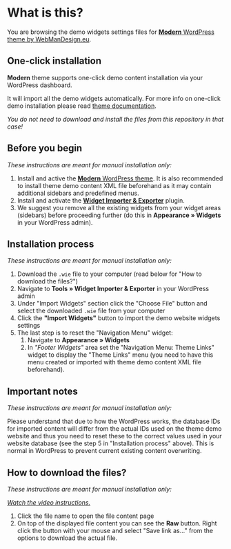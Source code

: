 # What is this?

You are browsing the demo widgets settings files for [**Modern** WordPress theme by WebManDesign.eu](https://www.webmandesign.eu/portfolio/modern-wordpress-theme/).


## One-click installation

**Modern** theme supports one-click demo content installation via your WordPress dashboard.

It will import all the demo widgets automatically. For more info on one-click demo installation please read [theme documentation](https://www.webmandesign.eu/manual/modern/#demo-content).

*You do not need to download and install the files from this repository in that case!*


## Before you begin

*These instructions are meant for manual installation only:*

1. Install and active the [**Modern** WordPress theme](https://www.webmandesign.eu/portfolio/modern-wordpress-theme/). It is also recommended to install theme demo content XML file beforehand as it may contain additional sidebars and predefined menus.
2. Install and activate the [**Widget Importer &amp; Exporter**](https://wordpress.org/plugins/widget-importer-exporter/) plugin.
3. We suggest you remove all the existing widgets from your widget areas (sidebars) before proceeding further (do this in **Appearance &raquo; Widgets** in your WordPress admin).


## Installation process

*These instructions are meant for manual installation only:*

1. Download the `.wie` file to your computer (read below for "How to download the files?")
2. Navigate to **Tools &raquo; Widget Importer & Exporter** in your WordPress admin
3. Under "Import Widgets" section click the "Choose File" button and select the downloaded `.wie` file from your computer
4. Click the **"Import Widgets"** button to import the demo website widgets settings
5. The last step is to reset the "Navigation Menu" widget:  
    1. Navigate to **Appearance &raquo; Widgets**
    2. In *"Footer Widgets"* area set the "Navigation Menu: Theme Links" widget to display the "Theme Links" menu (you need to have this menu created or imported with theme demo content XML file beforehand).


## Important notes

*These instructions are meant for manual installation only:*

Please understand that due to how the WordPress works, the database IDs for imported content will differ from the actual IDs used on the theme demo website and thus you need to reset these to the correct values used in your website database (see the step 5 in "Installation process" above). This is normal in WordPress to prevent current existing content overwriting.


## How to download the files?

*These instructions are meant for manual installation only:*

*[Watch the video instructions.](https://vimeo.com/170576209)*

1. Click the file name to open the file content page
2. On top of the displayed file content you can see the **Raw** button. Right click the button with your mouse and select "Save link as..." from the options to download the actual file.